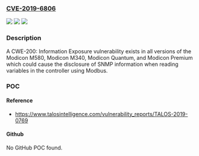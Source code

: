 ### [CVE-2019-6806](https://cve.mitre.org/cgi-bin/cvename.cgi?name=CVE-2019-6806)
![](https://img.shields.io/static/v1?label=Product&message=Modicon%20M580%20Modicon%20M340%20Modicon%20Quantum%20Modicon%20Premium&color=blue)
![](https://img.shields.io/static/v1?label=Version&message=n%2Fa&color=blue)
![](https://img.shields.io/static/v1?label=Vulnerability&message=Multiple%20Vulnerabilities&color=brighgreen)

### Description

A CWE-200: Information Exposure vulnerability exists in all versions of the Modicon M580, Modicon M340, Modicon Quantum, and Modicon Premium which could cause the disclosure of SNMP information when reading variables in the controller using Modbus.

### POC

#### Reference
- https://www.talosintelligence.com/vulnerability_reports/TALOS-2019-0769

#### Github
No GitHub POC found.

